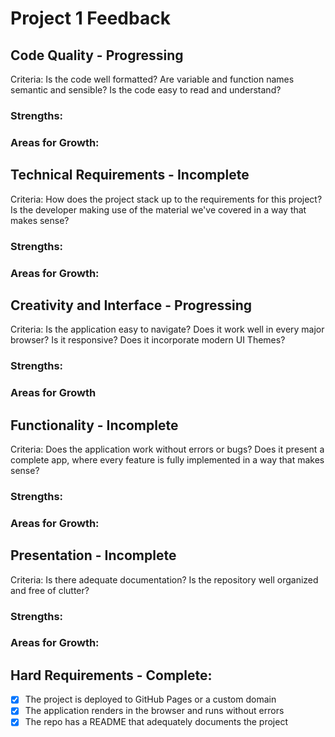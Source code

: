 # Project 1 Feedback

## Code Quality - Progressing

Criteria: Is the code well formatted? Are variable and function names semantic and sensible? Is the code easy to read and understand?

### Strengths:

### Areas for Growth:

## Technical Requirements - Incomplete

Criteria: How does the project stack up to the requirements for this project? Is the developer making use of the material we've covered in a way that makes sense?

### Strengths:

### Areas for Growth:

## Creativity and Interface - Progressing

Criteria: Is the application easy to navigate? Does it work well in every major browser? Is it responsive? Does it incorporate modern UI Themes?

### Strengths:

### Areas for Growth

## Functionality - Incomplete

Criteria: Does the application work without errors or bugs? Does it present a complete app, where every feature is fully implemented in a way that makes sense?

### Strengths:

### Areas for Growth:

## Presentation - Incomplete

Criteria: Is there adequate documentation? Is the repository well organized and free of clutter?

### Strengths:

### Areas for Growth:

## Hard Requirements - Complete:

-   [x] The project is deployed to GitHub Pages or a custom domain
-   [x] The application renders in the browser and runs without errors
-   [x] The repo has a README that adequately documents the project
